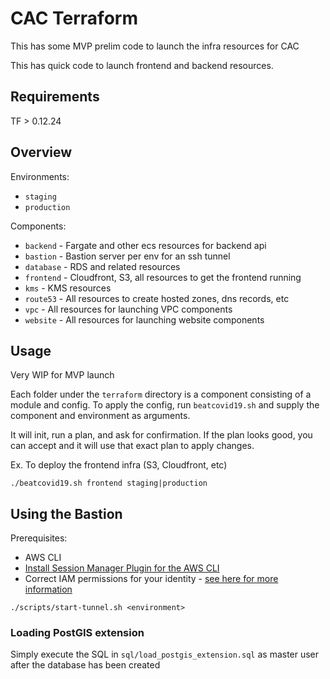 # CAC Terraform

This has some MVP prelim code to launch the infra resources for CAC

This has quick code to launch frontend and backend resources. 

## Requirements
TF > 0.12.24

## Overview
Environments: 

* `staging` 
* `production`

Components:

* `backend` - Fargate and other ecs resources for backend api
* `bastion` - Bastion server per env for an ssh tunnel
* `database` - RDS and related resources
* `frontend` - Cloudfront, S3, all resources to get the frontend running
* `kms` - KMS resources
* `route53` - All resources to create hosted zones, dns records, etc
* `vpc` - All resources for launching VPC components
* `website` - All resources for launching website components

## Usage
Very WIP for MVP launch

Each folder under the `terraform` directory is a component consisting of a module and config. To apply the config, run `beatcovid19.sh` and supply the component and environment as arguments.

It will init, run a plan, and ask for confirmation. If the plan looks good, you can accept and it will use that exact plan to apply changes.

Ex. To deploy the frontend infra (S3, Cloudfront, etc)
```
./beatcovid19.sh frontend staging|production
```

## Using the Bastion

Prerequisites: 

- AWS CLI 
- [Install Session Manager Plugin for the AWS CLI](https://docs.aws.amazon.com/systems-manager/latest/userguide/session-manager-working-with-install-plugin.html)
- Correct IAM permissions for your identity - [see here for more information](https://docs.aws.amazon.com/AWSEC2/latest/UserGuide/Connect-using-EC2-Instance-Connect.html)

```
./scripts/start-tunnel.sh <environment>
```

### Loading PostGIS extension
Simply execute the SQL in `sql/load_postgis_extension.sql` as master user after the database has been created

